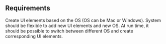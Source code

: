 ## Requirements

Create UI elements based on the OS (OS can be Mac or Windows).
System should be flexible to add new UI elements and new OS.
At run time, it should be possible to switch between different OS and create corresponding UI elements.

